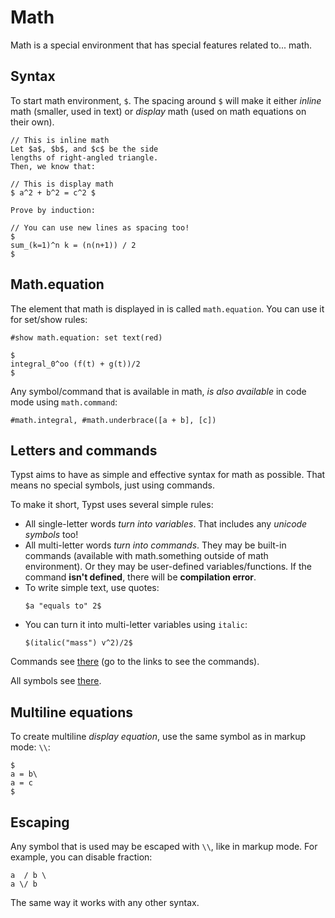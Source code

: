 # Math

Math is a special environment that has special features related to... math.

## Syntax
To start math environment, `$`. The spacing around `$` will make it either
_inline_ math (smaller, used in text) or _display_ math (used on math equations on their own).

```typ
// This is inline math
Let $a$, $b$, and $c$ be the side
lengths of right-angled triangle.
Then, we know that:

// This is display math
$ a^2 + b^2 = c^2 $

Prove by induction:

// You can use new lines as spacing too!
$
sum_(k=1)^n k = (n(n+1)) / 2
$
```

## Math.equation

The element that math is displayed in is called `math.equation`. You can use it for set/show rules:

```typ
#show math.equation: set text(red)

$
integral_0^oo (f(t) + g(t))/2
$
```

Any symbol/command that is available in math, _is also available_ in code mode using `math.command`:

```typ
#math.integral, #math.underbrace([a + b], [c])
```

## Letters and commands

Typst aims to have as simple and effective syntax for math as possible.
That means no special symbols, just using commands.

To make it short, Typst uses several simple rules:

- All single-letter words _turn into variables_. That includes any _unicode symbols_ too!
- All multi-letter words _turn into commands_. They may be built-in commands (available with math.something outside of math environment).
  Or they may be user-defined variables/functions. If the command **isn't defined**, there will be **compilation error**.
- To write simple text, use quotes: 
    ```typ
    $a "equals to" 2$
    ```
- You can turn it into multi-letter variables using `italic`:
    ```typ
    $(italic("mass") v^2)/2$
    ```

Commands see [there](https://typst.app/docs/reference/math/#definitions) (go to the links to see the commands).

All symbols see [there](https://typst.app/docs/reference/symbols/sym/).

## Multiline equations

To create multiline _display equation_, use the same symbol as in markup mode: `\\`:

```typ
$
a = b\
a = c
$
```

## Escaping

Any symbol that is used may be escaped with `\\`, like in markup mode. For example, you can disable fraction:

```typ
a  / b \
a \/ b
```

The same way it works with any other syntax.

